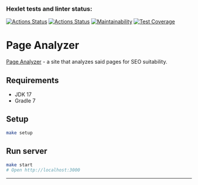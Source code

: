 ### Hexlet tests and linter status:
[![Actions Status](https://github.com/GurevichSergey/java-project-72/workflows/hexlet-check/badge.svg)](https://github.com/GurevichSergey/java-project-72/actions)
[![Actions Status](https://github.com/GurevichSergey/java-project-72/workflows/my-check/badge.svg)](https://github.com/GurevichSergey/java-project-72/actions)
[![Maintainability](https://api.codeclimate.com/v1/badges/ae7d0e518b9983bf1358/maintainability)](https://codeclimate.com/github/GurevichSergey/java-project-72/maintainability)
[![Test Coverage](https://api.codeclimate.com/v1/badges/ae7d0e518b9983bf1358/test_coverage)](https://codeclimate.com/github/GurevichSergey/java-project-72/test_coverage)
# Page Analyzer
[Page Analyzer](https://project72.onrender.com) - a site that analyzes said pages for SEO suitability.

## Requirements

* JDK 17
* Gradle 7

## Setup

```bash
make setup
```

## Run server

```bash
make start
# Open http://localhost:3000
```

---
